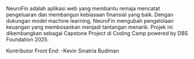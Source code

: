 NeuroFin adalah aplikasi web yang membantu remaja mencatat pengeluaran dan membangun kebiasaan finansial yang baik. Dengan dukungan model machine learning, NeuroFin mengubah pengelolaan keuangan yang membosankan menjadi tantangan menarik. Projek ini dikembangkan sebagai Capstone Project di Coding Camp powered by DBS Foundation 2025.

Kontributor Front End: 
-Kevin Sinatria Budiman
